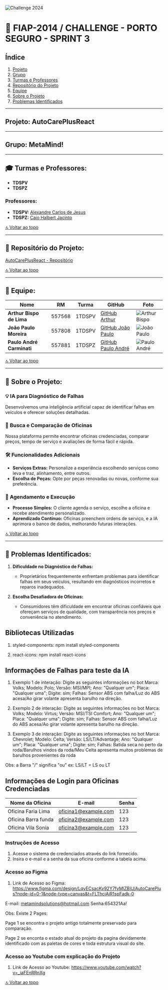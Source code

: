 ![Challenge 2024](https://drive.google.com/uc?export=view&id=1-Mpxt3PqS82cyg7so4cIwKFAkeh4-Ko0)

# 🚗 **FIAP-2014 / CHALLENGE - PORTO SEGURO - SPRINT 3**

## Índice
1. [Projeto](#projeto)
2. [Grupo](#grupo)
3. [Turmas e Professores](#turmas-e-professores)
4. [Repositório do Projeto](#repositorio-do-projeto)
5. [Equipe](#equipe)
6. [Sobre o Projeto](#sobre-o-projeto)
7. [Problemas Identificados](#problemas-identificados)

---

## <a name="projeto"></a>**Projeto:** AutoCarePlusReact  

---

## <a name="grupo"></a>**Grupo:** MetaMind!  

---

## 🎓 **Turmas e Professores:**

- **TDSPV**
- **TDSPZ**

### Professores:
- **TDSPV:** [Alexandre Carlos de Jesus](https://github.com/alecarlosjesus)
- **TDSPZ:** [Caio Halbert Jacinto](https://github.com/CaioHalbert)

[🔝 Voltar ao topo](#)

---

## <a name="repositorio-do-projeto"></a>📂 **Repositório do Projeto:**

[AutoCarePlusReact - Repositório](https://github.com/joao1015/AutoCarePlusReact)

[🔝 Voltar ao topo](#)

---

## <a name="equipe"></a>👥 **Equipe:**

| Nome                        | RM      | Turma   | GitHub                                          | Foto                                          |
|-----------------------------|---------|---------|-------------------------------------------------|-----------------------------------------------|
| **Arthur Bispo de Lima**     | 557568  | 1TDSPV  | [GitHub Arthur](https://github.com/ArthurBispo00?tab=repositories) | ![Arthur Bispo](https://drive.google.com/uc?export=view&id=1qkq69PTvJU6VSS_cWNDiyknRQSCBUakg) |
| **João Paulo Moreira**       | 557808  | 1TDSPV  | [GitHub João Paulo](https://github.com/joao1015?tab=repositories) | ![João Paulo](https://drive.google.com/uc?export=view&id=1wxoVt-5v4ifCAGZHkINnNNZuMXSqowpz) |
| **Paulo André Carminati**    | 557881  | 1TDSPZ  | [GitHub Paulo André](https://github.com/carmipa) | ![Paulo André](https://drive.google.com/uc?export=view&id=19bA5l9huX-K2Kkr7uHWHl4tjGjR6ssSZ) |

[🔝 Voltar ao topo](#)

---

## <a name="sobre-o-projeto"></a>📑 **Sobre o Projeto:**

### 💡 **IA para Diagnóstico de Falhas**  
Desenvolvemos uma inteligência artificial capaz de identificar falhas em veículos e oferecer soluções detalhadas.

### 🔧 **Busca e Comparação de Oficinas**  
Nossa plataforma permite encontrar oficinas credenciadas, comparar preços, tempo de serviço e avaliações de forma fácil e rápida.

### 🛠 **Funcionalidades Adicionais**  
- **Serviços Extras:** Personalize a experiência escolhendo serviços como leva e traz, alinhamento, entre outros.
- **Escolha de Peças:** Opte por peças renovadas ou novas, conforme sua preferência.

### 📅 **Agendamento e Execução**  
- **Processo Simples:** O cliente agenda o serviço, escolhe a oficina e recebe atendimento personalizado.
- **Aprendizado Contínuo:** Oficinas preenchem ordens de serviço, e a IA aprimora o banco de dados, melhorando futuras interações.

[🔝 Voltar ao topo](#)

---

## <a name="problemas-identificados"></a>🚩 **Problemas Identificados:**

1. **Dificuldade no Diagnóstico de Falhas:**
   - Proprietários frequentemente enfrentam problemas para identificar falhas em seus veículos, resultando em diagnósticos incorretos e reparos inadequados.
   
2. **Escolha Desafiadora de Oficinas:**
   - Consumidores têm dificuldade em encontrar oficinas confiáveis que ofereçam serviços de qualidade, com transparência nos preços e conveniência no atendimento.

## Bibliotecas Utilizadas 

1. styled-components: npm install styled-components

2. react-icons: npm install react-icons


## Informações de Falhas para teste da IA

1. Exemplo 1 de interação: Digite as seguintes informações no bot Marca: Volks; Modelo: Polo; Versão: MSI/MPI; Ano: "Qualquer um"; Placa: "Qualquer uma"; Digite: sim; Falhas: Sensor ABS com falha/Luz do ABS acesa/Ao girar volante apresenta barulho na direção.

2. Exemplo 2 de interação: Digite as seguintes informações no bot Marca: Volks; Modelo: Virtus; Versão: MSI/TSI Comfort; Ano: "Qualquer um"; Placa: "Qualquer uma"; Digite: sim; Falhas: Sensor ABS com falha/Luz do ABS acesa/Ao girar volante apresenta barulho na direção.

3. Exemplo 3 de interação: Digite as seguintes informações no bot Marca: Chevrolet; Modelo: Celta; Versão: LS/LT/Advantage; Ano: "Qualquer um"; Placa: "Qualquer uma"; Digite: sim; Falhas: Batida seca no perto da roda/Barulhos vindos da roda/Meu Celta apresenta muitos problemas de barulhos provenientes da roda

Obs: a Barra "/" significa "ou" ex: LS/LT = LS ou LT


## Informações de Login para Oficinas Credenciadas

| Nome da Oficina           | E-mail                   | Senha  |
|---------------------------|--------------------------|--------|
| Oficina Faria Lima           | oficina1@example.com     | 123    |
| Oficina Barra funda    | oficina2@example.com     | 123    |
| Oficina Vila Sonia           | oficina3@example.com     | 123    |

### Instruções de Acesso

1. Acesse o sistema de credenciados através do link fornecido.
2. Insira o e-mail e a senha da sua oficina conforme a tabela acima.

### Acesso ao Figma

1. Link de Acesso ao Figma: https://www.figma.com/design/LqyECsacKv92Y7fyMlZBiU/AutoCarePlus?node-id=0-1&node-type=canvas&t=FLThciAiR1spFadk-0

E-mail: metamindsolutions@hotmail.com Senha:654321Aa!

Obs: Existe 2 Pages:

Page 1 se encontra o projeto antigo totalmente preservado para comparação. 

Page 2 se enconta o estado atual do projeto da pagina devidamente identificado com as paletas de cores e toda estrutura visual do site.

### Acesso ao Youtube com explicação do Projeto

1. Link de Acesso ao Youtube: https://www.youtube.com/watch?v=_iaFEnRRnXg

[🔝 Voltar ao topo](#)
